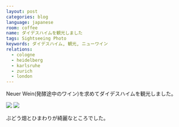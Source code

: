 ```yaml
---
layout: post
categories: blog
language: japanese
room: coffee
name: ダイデスハイムを観光しました
tags: Sightseeing Photo
keywords: ダイデスハイム, 観光, ニューワイン
relations:
  - cologne
  - heidelberg
  - karlsruhe
  - zurich
  - london
---
```


Neuer Wein(発酵途中のワイン)を求めてダイデスハイムを観光しました。

<img src="https://dl.dropboxusercontent.com/u/12208857/img/2013-10-03%2018.35.03-1.jpg" class="image-on-frame-medium image-fade">

<img src="https://dl.dropboxusercontent.com/u/12208857/img/2013-10-03%2018.46.43.jpg" class="image-on-frame-medium image-fade">

ぶどう畑とひまわりが綺麗なところでした。
